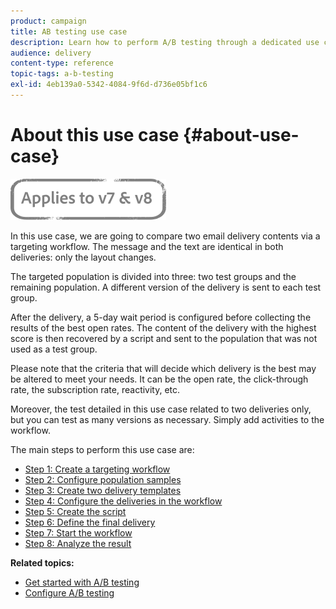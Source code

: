 ```yaml
---
product: campaign
title: AB testing use case
description: Learn how to perform A/B testing through a dedicated use case.
audience: delivery
content-type: reference
topic-tags: a-b-testing
exl-id: 4eb139a0-5342-4084-9f6d-d736e05bf1c6
---
```

# About this use case {#about-use-case}

![](../../assets/common.svg)

In this use case, we are going to compare two email delivery contents via a targeting workflow. The message and the text are identical in both deliveries: only the layout changes.

The targeted population is divided into three: two test groups and the remaining population. A different version of the delivery is sent to each test group.

After the delivery, a 5-day wait period is configured before collecting the results of the best open rates. The content of the delivery with the highest score is then recovered by a script and sent to the population that was not used as a test group.

Please note that the criteria that will decide which delivery is the best may be altered to meet your needs. It can be the open rate, the click-through rate, the subscription rate, reactivity, etc.

Moreover, the test detailed in this use case related to two deliveries only, but you can test as many versions as necessary. Simply add activities to the workflow.

The main steps to perform this use case are:

* [Step 1: Create a targeting workflow](a-b-testing-uc-targeting-workflow.md)
* [Step 2: Configure population samples](a-b-testing-uc-population-samples.md)
* [Step 3: Create two delivery templates](a-b-testing-uc-delivery-templates.md)
* [Step 4: Configure the deliveries in the workflow](a-b-testing-uc-configuring-deliveries.md)
* [Step 5: Create the script](a-b-testing-uc-script.md)
* [Step 6: Define the final delivery](a-b-testing-uc-final-delivery.md)
* [Step 7: Start the workflow](a-b-testing-uc-start-workflow.md)
* [Step 8: Analyze the result](a-b-testing-uc-analyzing.md)

**Related topics:**

* [Get started with A/B testing](get-started-a-b-testing.md)
* [Configure A/B testing](configuring-a-b-testing.md)
